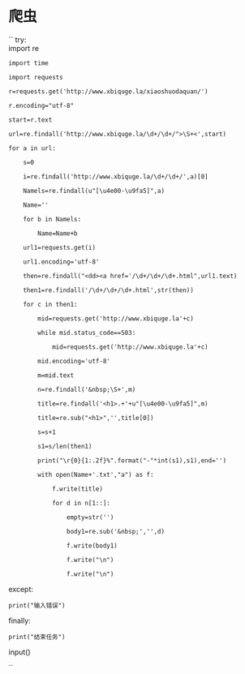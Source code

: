 # 爬虫

``
try:  
    import re    

    import time  

    import requests  

    r=requests.get('http://www.xbiquge.la/xiaoshuodaquan/')  

    r.encoding="utf-8"       

    start=r.text  

    url=re.findall('http://www.xbiquge.la/\d+/\d+/">\S+<',start)    

    for a in url:  
    
        s=0  

        i=re.findall('http://www.xbiquge.la/\d+/\d+/',a)[0]  

        Namels=re.findall(u"[\u4e00-\u9fa5]",a)  

        Name=''  

        for b in Namels:  

            Name=Name+b  

        url1=requests.get(i)  

        url1.encoding='utf-8'  

        then=re.findall("<dd><a href='/\d+/\d+/\d+.html",url1.text)  

        then1=re.findall('/\d+/\d+/\d+.html',str(then))  

        for c in then1:  

            mid=requests.get('http://www.xbiquge.la'+c)  

            while mid.status_code==503:  

                mid=requests.get('http://www.xbiquge.la'+c)  

            mid.encoding='utf-8'  

            m=mid.text  

            n=re.findall('&nbsp;\S+',m)  

            title=re.findall('<h1>.+'+u"[\u4e00-\u9fa5]",m)  

            title=re.sub("<h1>",'',title[0])  
            
            s=s+1  

            s1=s/len(then1)  

            print("\r{0}{1:.2f}%".format("-"*int(s1),s1),end='')  

            with open(Name+'.txt',"a") as f:  

                f.write(title)  

                for d in n[1::]:  

                    empty=str('')  

                    body1=re.sub('&nbsp;','',d)  

                    f.write(body1)  

                    f.write("\n")  

                    f.write("\n")  

except:    
      
    print("输入错误")  

finally:   

    print("结束任务")  
    
input()  

``




